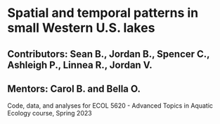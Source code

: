# Spatial and temporal patterns in small Western U.S. lakes 
## Contributors: Sean B., Jordan B., Spencer C., Ashleigh P., Linnea R., Jordan V.
## Mentors: Carol B. and Bella O. 

Code, data, and analyses for ECOL 5620 - Advanced Topics in Aquatic Ecology course, Spring 2023
